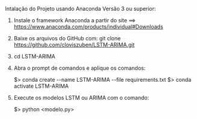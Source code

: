 
Intalação do Projeto usando Anaconda Versão 3 ou superior:

1) Instale o framework Anaconda a partir do site ==> https://www.anaconda.com/products/individual#Downloads

2) Baixe os arquivos do GitHub com: git clone https://github.com/cloviszuben/LSTM-ARIMA.git

3) cd LSTM-ARIMA 

4) Abra o prompt de comandos e aplique os comandos:

    $> conda create --name LSTM-ARIMA --file requirements.txt
    $> conda activate LSTM-ARIMA

6) Execute os modelos LSTM ou ARIMA com o comando:

    $> python <modelo.py> 